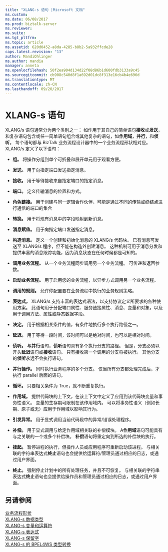 ```yaml
---
title: "XLANG-s 语句 |Microsoft 文档"
ms.custom: 
ms.date: 06/08/2017
ms.prod: biztalk-server
ms.reviewer: 
ms.suite: 
ms.tgt_pltfrm: 
ms.topic: article
ms.assetid: 620d0452-a8da-4285-b8b2-5a932ffcde28
caps.latest.revision: "13"
author: MandiOhlinger
ms.author: mandia
manager: anneta
ms.openlocfilehash: 50f2ea904d134d22f08d86b1d600fdb3133a9c45
ms.sourcegitcommit: cb908c540d8f1a692d01dc8f313e16cb4b4e696d
ms.translationtype: MT
ms.contentlocale: zh-CN
ms.lasthandoff: 09/20/2017
---
```

# <a name="xlang-s-statements"></a>XLANG-s 语句
XLANG/s 语句通常分为两个类别之一： 如作用于其自己的简单语句**接收**或**发送**，和复杂语句包含或任一简单语句组合或其他复杂的语句，如**作用域**，**并行**，和**侦听**。 每个语句都与 BizTalk 业务流程设计器中的一个业务流程形状相对应。 XLANG/s 定义了以下语句：  
  
-   **组。** 将操作分组到单个可折叠和展开单元用于观看方便。  
  
-   **发送。** 用于向指定端口发送指定消息。  
  
-   **接收。** 用于等待接收来自指定端口的指定消息。  
  
-   **端口。** 定义传输消息的位置和方式。  
  
-   **角色链接。** 用于创建与同一逻辑合作伙伴，可能是通过不同的传输或终结点进行通信的端口的集合  
  
-   **转换。** 用于将现有消息中的字段映射到新消息。  
  
-   **消息赋值。** 用于向指定端口发送指定消息。  
  
-   **构造消息。** 定义一个创建和初始化消息的 XLANG/s 代码块。 已有消息可发送至 XLANG/s 程序，但不能在构造外创建消息。 这种机制可用于消息分发和提供丰富的消息跟踪功能，因为消息状态在任何时候都是可知的。  
  
-   **调用业务流程。** 从一个业务流程同步调用另一个业务流程。 可传递和返回参数。  
  
-   **启动业务流程。** 用于启用您的业务流程，以异步方式调用另一个业务流程。  
  
-   **调用的规则。** 允许你配置要在业务流程中执行的业务规则策略。  
  
-   **表达式。** XLANG/s 支持丰富的表达式语法，以支持协议定义所要求的各种使用方案。 此语句用于分配端口属性、服务链接属性、消息、变量和对象，以及用于调用方法、属性或静态数据字段。  
  
-   **决定。** 用于根据相关条件的值，有条件地执行多个执行路径之一。  
  
-   **延迟。** 用于等待一段时间，该时间可以是绝对时间，也可以是相对时间。  
  
-   **侦听。** 与**并行**语句，**侦听**语句具有多个执行分支的路径。 但是，分支必须以开头**延迟**语句或**接收**语句。 只有接收第一个调用的分支将被执行。 其他分支的**侦听**永远不会执行语句。  
  
-   **并行操作。** 同时执行业务程序的多个分支。 仅当所有分支都处理完成后，才执行 parallel 后面的语句。  
  
-   **循环。** 只要相关条件为 True，就不断重复执行。  
  
-   **作用域。** 提供代码块的上下文，在该上下文中定义了应用到该代码块变量和事务性语义。 变量的生存期可限制在该作用域内。 可以将事务性语义（例如长期、原子或无）应用于作用域以影响其行为。  
  
-   **引发异常。** 用于显式调用当前代码段中的异常/错误处理程序。  
  
-   **补偿。** 用于显式调用与给定作用域相关联的补偿模块。 A**作用域**语句可能具有与之关联的一个或多个补偿块。 **补偿**语句将重定向到所选的补偿块的执行。  
  
-   **挂起。** 暂停进程的执行，但操作人员或应用程序可重新启动该进程。 与相关联的字符串表达式**终止**语句也会提供给运算符/管理员通过相应的日志，或通过用户界面。  
  
-   **终止。** 强制停止计划中的所有处理任务，并且不可恢复。 与相关联的字符串表达式**终止**语句也会提供给操作员和管理员通过相应的日志，或通过用户界面。  
  
## <a name="see-also"></a>另请参阅  
 [业务流程形状](../core/orchestration-shapes.md)   
 [XLANG-s 数据类型](../core/xlang-s-data-types.md)   
 [XLANG-s 变量和运算符](../core/xlang-s-variables-and-operators.md)   
 [XLANG-s 表达式](../core/xlang-s-expressions.md)   
 [XLANG-s 保留字](../core/xlang-s-reserved-words.md)   
 [XLANG-s 的 BPEL4WS 类型转换](../core/xlang-s-to-bpel4ws-type-conversions.md)